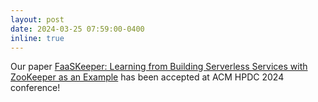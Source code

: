 ```yaml
---
layout: post
date: 2024-03-25 07:59:00-0400
inline: true
---
```


Our paper [FaaSKeeper: Learning from Building Serverless Services with ZooKeeper as an Example](/projects/faaskeeper)
has been accepted at ACM HPDC 2024 conference!
